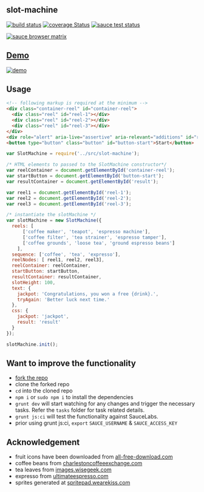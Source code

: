 slot-machine
---

[![build status](https://travis-ci.org/sarbbottam/slot-machine.svg?branch=master)](https://travis-ci.org/sarbbottam/slot-machine/)
[![coverage Status](https://coveralls.io/repos/sarbbottam/slot-machine/badge.svg?branch=master)](https://coveralls.io/github/sarbbottam/slot-machine?branch=master)
[![sauce test status](https://saucelabs.com/buildstatus/sarbbottam)](https://saucelabs.com/u/sarbbottam)

[![sauce browser matrix](https://saucelabs.com/browser-matrix/sarbbottam.svg)](https://saucelabs.com/u/sarbbottam)

[Demo](http://sarbbottam.github.io/slot-machine/)
---
[![demo](http://i.imgur.com/wnkvEIr.png)](http://sarbbottam.github.io/slot-machine/)

Usage
---

```html
<!-- following markup is required at the minimum -->
<div class="container-reel" id="container-reel">
  <div class="reel" id="reel-1"></div>
  <div class="reel" id="reel-2"></div>
  <div class="reel" id="reel-3"></div>
</div>
<div role="alert" aria-live="assertive" aria-relevant="additions" id="result"></div>
<button type="button" class="button" id="button-start">Start</button>
```

```js
var SlotMachine = require('../src/slot-machine');

/* HTML elements to passed to the SlotMachine constructor*/
var reelContainer = document.getElementById('container-reel');
var startButton = document.getElementById('button-start');
var resultContainer = document.getElementById('result');

var reel1 = document.getElementById('reel-1');
var reel2 = document.getElementById('reel-2');
var reel3 = document.getElementById('reel-3');

/* instantiate the slotMachine */
var slotMachine = new SlotMachine({
  reels: [
      ['coffee maker', 'teapot', 'espresso machine'],
      ['coffee filter', 'tea strainer', 'espresso tamper'],
      ['coffee grounds', 'loose tea', 'ground espresso beans']
    ],
  sequence: ['coffee', 'tea', 'expresso'],
  reelNodes: [ reel1, reel2, reel3],
  reelContainer: reelContainer,
  startButton: startButton,
  resultContainer: resultContainer,
  slotHeight: 100,
  text: {
    jackpot: 'Congratulations, you won a free {drink}.',
    tryAgain: 'Better luck next time.'
  },
  css: {
    jackpot: 'jackpot',
    result: 'result'
  }
});

slotMachine.init();
```

Want to improve the functionality
---

* [fork the repo](https://github.com/sarbbottam/slot-machine#fork-destination-box)
* clone the forked repo
* `cd` into the cloned repo
* `npm i` or `sudo npm i` to install the dependencies
* `grunt dev` will start watching for any changes and trigger the necessary tasks. Refer the `tasks` folder for task related details.
* `grunt js:ci` will test the functionality against SauceLabs.
* prior using grunt js:ci, `export` `SAUCE_USERNAME` & `SAUCE_ACCESS_KEY`

Acknowledgement
---

* fruit icons have been downloaded from [all-free-download.com](http://all-free-download.com/free-vector/download/exotic_fruit_icon_set_310476_download.html)
* coffee beans from [charlestoncoffeeexchange.com]( http://charlestoncoffeeexchange.com/wp-content/uploads/2013/05/coffee-bean-extract1.jpg)
* tea leaves from [images.wisegeek.com](http://images.wisegeek.com/looseleaf-black-tea-with-two-fresh-tea-leaves.jpg)
* expresso from [ultimateespresso.com](http://www.ultimateespresso.com/wp-content/uploads/IMG_1764-2.jpg)
* sprites generated at [spritepad.wearekiss.com](http://spritepad.wearekiss.com/)
